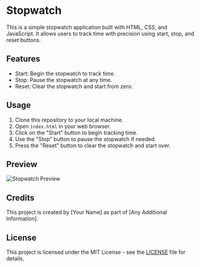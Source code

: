 # Stopwatch

This is a simple stopwatch application built with HTML, CSS, and JavaScript. It allows users to track time with precision using start, stop, and reset buttons.

## Features

- Start: Begin the stopwatch to track time.
- Stop: Pause the stopwatch at any time.
- Reset: Clear the stopwatch and start from zero.

## Usage

1. Clone this repository to your local machine.
2. Open `index.html` in your web browser.
3. Click on the "Start" button to begin tracking time.
4. Use the "Stop" button to pause the stopwatch if needed.
5. Press the "Reset" button to clear the stopwatch and start over.

## Preview

![Stopwatch Preview](stopwatch-preview.png)

## Credits

This project is created by [Your Name] as part of [Any Additional Information].

## License

This project is licensed under the MIT License - see the [LICENSE](LICENSE) file for details.
